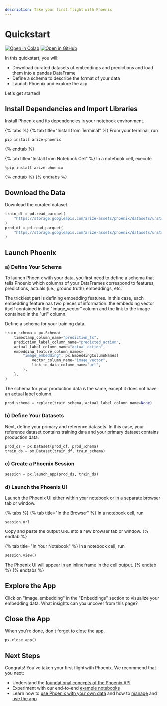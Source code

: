 ```yaml
---
description: Take your first flight with Phoenix
---
```


# Quickstart

[![Open in Colab](https://img.shields.io/static/v1?message=Open%20in%20Colab\&logo=googlecolab\&labelColor=grey\&color=blue\&logoColor=orange\&label=%20)](https://colab.research.google.com/github/Arize-ai/phoenix/blob/main/tutorials/image\_classification\_tutorial.ipynb) [![Open in GitHub](https://img.shields.io/static/v1?message=Open%20in%20GitHub\&logo=github\&labelColor=grey\&color=blue\&logoColor=white\&label=%20)](https://github.com/Arize-ai/phoenix/blob/main/tutorials/image\_classification\_tutorial.ipynb)

In this quickstart, you will:

* Download curated datasets of embeddings and predictions and load them into a pandas DataFrame
* Define a schema to describe the format of your data
* Launch Phoenix and explore the app

Let's get started!

## Install Dependencies and Import Libraries

Install Phoenix and its dependencies in your notebook environment.

{% tabs %}
{% tab title="Install from Terminal" %}
From your terminal, run

```
pip install arize-phoenix
```
{% endtab %}

{% tab title="Install from Notebook Cell" %}
In a notebook cell, execute

```python
%pip install arize-phoenix
```
{% endtab %}
{% endtabs %}

## Download the Data

Download the curated dataset.

```python
train_df = pd.read_parquet(
    "https://storage.googleapis.com/arize-assets/phoenix/datasets/unstructured/cv/human-actions/human_actions_training.parquet"
)
prod_df = pd.read_parquet(
    "https://storage.googleapis.com/arize-assets/phoenix/datasets/unstructured/cv/human-actions/human_actions_production.parquet"
)
```

## Launch Phoenix

### a) Define Your Schema

To launch Phoenix with your data, you first need to define a schema that tells Phoenix which columns of your DataFrames correspond to features, predictions, actuals (i.e., ground truth), embeddings, etc.

The trickiest part is defining embedding features. In this case, each embedding feature has two pieces of information: the embedding vector itself contained in the "image\_vector" column and the link to the image contained in the "url" column.

Define a schema for your training data.

```python
train_schema = px.Schema(
    timestamp_column_name="prediction_ts",
    prediction_label_column_name="predicted_action",
    actual_label_column_name="actual_action",
    embedding_feature_column_names={
        "image_embedding": px.EmbeddingColumnNames(
            vector_column_name="image_vector",
            link_to_data_column_name="url",
        ),
    },
)
```

The schema for your production data is the same, except it does not have an actual label column.

```python
prod_schema = replace(train_schema, actual_label_column_name=None)
```

### b) Define Your Datasets

Next, define your primary and reference datasets. In this case, your reference dataset contains training data and your primary dataset contains production data.

```python
prod_ds = px.Dataset(prod_df, prod_schema)
train_ds = px.Dataset(train_df, train_schema)
```

### c) Create a Phoenix Session

```python
session = px.launch_app(prod_ds, train_ds)
```

### d) Launch the Phoenix UI

Launch the Phoenix UI either within your notebook or in a separate browser tab or window.

{% tabs %}
{% tab title="In the Browser" %}
In a notebook cell, run

```python
session.url
```

Copy and paste the output URL into a new browser tab or window.
{% endtab %}

{% tab title="In Your Notebook" %}
In a notebook cell, run

```python
session.view()
```

The Phoenix UI will appear in an inline frame in the cell output.
{% endtab %}
{% endtabs %}

## Explore the App

Click on "image\_embedding" in the "Embeddings" section to visualize your embedding data. What insights can you uncover from this page?

## Close the App

When you're done, don't forget to close the app.

```python
px.close_app()
```

## Next Steps

Congrats! You've taken your first flight with Phoenix. We recommend that you next:

* Understand the [foundational concepts of the Phoenix API](concepts/phoenix-basics.md)
* Experiment with our end-to-end [example notebooks](tutorials/notebooks.md)
* Learn how to [use Phoenix with your own data](how-to/define-your-schema.md) and how to [manage](how-to/manage-the-app.md) and [use the app](broken-reference/)
